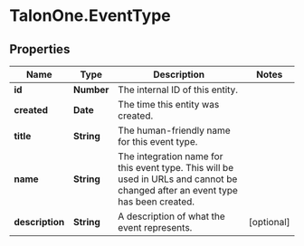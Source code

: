 # TalonOne.EventType

## Properties

Name | Type | Description | Notes
------------ | ------------- | ------------- | -------------
**id** | **Number** | The internal ID of this entity. | 
**created** | **Date** | The time this entity was created. | 
**title** | **String** | The human-friendly name for this event type. | 
**name** | **String** | The integration name for this event type. This will be used in URLs and cannot be changed after an event type has been created. | 
**description** | **String** | A description of what the event represents.  | [optional] 


